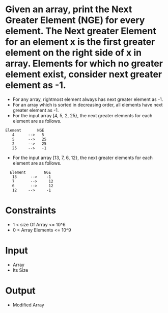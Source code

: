 # Given an array, print the Next Greater Element (NGE) for every element. The Next greater Element for an element x is the first greater element on the right side of x in array. Elements for which no greater element exist, consider next greater element as -1.
- For any array, rightmost element always has next greater element as -1.
- For an array which is sorted in decreasing order, all elements have next greater element as -1.
- For the input array [4, 5, 2, 25}, the next greater elements for each element are as follows.
```
Element       NGE
   4      -->   5
   5      -->   25
   2      -->   25
   25     -->   -1
```
- For the input array [13, 7, 6, 12}, the next greater elements for each element are as follows.
```
  Element        NGE
   13      -->    -1
   7       -->     12
   6       -->     12
   12     -->     -1
 ```
# Constraints
-  1 < size Of Array <= 10^6
-  0 < Array Elements <= 10^9

# Input
- Array
- Its Size

# Output
- Modified Array

